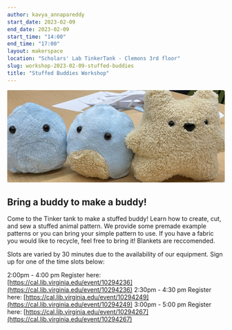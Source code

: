 ```yaml
---
author: kavya_annapareddy
start_date: 2023-02-09
end_date: 2023-02-09
start_time: "14:00"
end_time: "17:00"
layout: makerspace
location: "Scholars' Lab TinkerTank - Clemons 3rd floor"
slug: workshop-2023-02-09-stuffed-buddies
title: "Stuffed Buddies Workshop"
---
```


![Stuffed Buddies Workshop](/assets/post-media/workshops/buddies.png)

## Bring a buddy to make a buddy!

Come to the Tinker tank to make a stuffed buddy! Learn how to create, cut, and
sew a stuffed animal pattern. We provide some premade example patterns or you
can bring your simple pattern to use. If you have a fabric you would like to
recycle, feel free to bring it! Blankets are reccomended.

Slots are varied by 30 minutes due to the availability of our equipment. Sign
up for one of the time slots below:

2:00pm - 4:00 pm Register here: [https://cal.lib.virginia.edu/event/10294236](https://cal.lib.virginia.edu/event/10294236)
2:30pm - 4:30 pm Register here: [https://cal.lib.virginia.edu/event/10294249](https://cal.lib.virginia.edu/event/10294249)
3:00pm - 5:00 pm Register here: [https://cal.lib.virginia.edu/event/10294267](https://cal.lib.virginia.edu/event/10294267)
